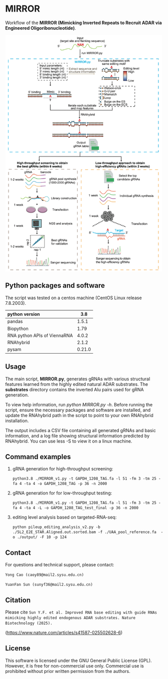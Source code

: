 # MIRROR

Workflow of the **MIRROR (Mimicking Inverted Repeats to Recruit ADAR via Engineered Oligoribonucleotide)**.

<img src="./img/MIRROR.png" width="500">

## Python packages and software

The script was tested on a centos machine (CentOS Linux release 7.8.2003).

| python version               | 3.8    |
| :--------------------------- | ------ |
| pandas                       | 1.5.1  |
| Biopython                    | 1.79   |
| RNA python APIs of ViennaRNA | 4.0.2  |
| RNAhybrid                    | 2.1.2  |
| pysam                        | 0.21.0 |

## Usage

The main script, **MIRROR.py**, generates gRNAs with various structural features learned from the highly edited natural ADAR substrates. The **substrates** directory contains the inverted Alu pairs used for gRNA generation.

To view help information, run *python MIRROR.py -h*. Before running the script, ensure the necessary packages and software are installed, and update the RNAhybrid path in the script to point to your own RNAhybrid installation.

The output includes a CSV file containing all generated gRNAs and basic information, and a log file showing structural information predicted by RNAhybrid. You can use less -S to view it on a linux machine.

## Command examples

1. gRNA generation for high-throughput screening:

   ```shell
   python3.8 ./MIRROR_v1.py -t GAPDH_1208_TAG.fa -l 51 -fm 3 -tm 25 -fa 4 -ta 4 -o GAPDH_1208_TAG -p 36 -n 2000
   ```

2. gRNA generation for for low-throughput testing:

   ```shell
   python3.8 ./MIRROR_v1.py -t GAPDH_1208_TAG.fa -l 51 -fm 3 -tm 25 -fa 4 -ta 4 -L -o GAPDH_1208_TAG_test_final -p 36 -n 2000
   ```

3. editing level analysis based on targeted-RNA-seq:

   ```shell
   python pileup_editing_analysis_v2.py -b ./5L2_E2E_STAR.Aligned.out.sorted.bam -f ./UAA_pool_reference.fa  -o ./output/ -F 10 -p 124
   ```
## Contact

For questions and technical support, please contact:

`Yong Cao (caoy89@mail2.sysu.edu.cn)`

`YuanFan Sun (sunyf36@mail2.sysu.edu.cn)`

## Citation

Please cite `Sun Y.F. et al. Improved RNA base editing with guide RNAs mimicking highly edited endogenous ADAR substrates. Nature Biotechnology (2025).`

(https://www.nature.com/articles/s41587-025502628-6)

## License
This software is licensed under the GNU General Public License (GPL). However, it is free for non-commercial use only. Commercial use is prohibited without prior written permission from the authors.

